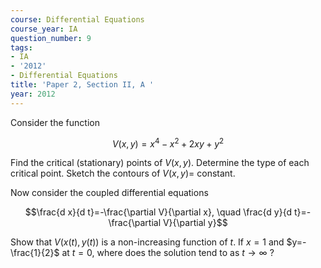 ```yaml
---
course: Differential Equations
course_year: IA
question_number: 9
tags:
- IA
- '2012'
- Differential Equations
title: 'Paper 2, Section II, A '
year: 2012
---
```




Consider the function

$$V(x, y)=x^{4}-x^{2}+2 x y+y^{2}$$

Find the critical (stationary) points of $V(x, y)$. Determine the type of each critical point. Sketch the contours of $V(x, y)=$ constant.

Now consider the coupled differential equations

$$\frac{d x}{d t}=-\frac{\partial V}{\partial x}, \quad \frac{d y}{d t}=-\frac{\partial V}{\partial y}$$

Show that $V(x(t), y(t))$ is a non-increasing function of $t$. If $x=1$ and $y=-\frac{1}{2}$ at $t=0$, where does the solution tend to as $t \rightarrow \infty$ ?